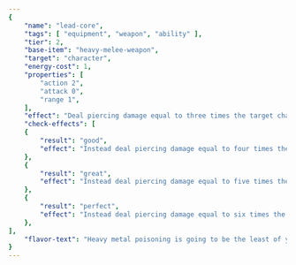 ```yaml
---
{
	"name": "lead-core",
	"tags": [ "equipment", "weapon", "ability" ],
	"tier": 2,
	"base-item": "heavy-melee-weapon",
	"target": "character",
	"energy-cost": 1,
	"properties": [
		"action 2",
		"attack 0",
		"range 1",
	],
	"effect": "Deal piercing damage equal to three times the target character’s Resistance.",
	"check-effects": [
	{
		"result": "good",
		"effect": "Instead deal piercing damage equal to four times the target character’s Resistance."
	},
	{
		"result": "great",
		"effect": "Instead deal piercing damage equal to five times the target character’s Resistance."
	},
	{
		"result": "perfect",
		"effect": "Instead deal piercing damage equal to six times the target character’s Resistance."
	},
],
	"flavor-text": "Heavy metal poisoning is going to be the least of your concerns.",
}
---
```

